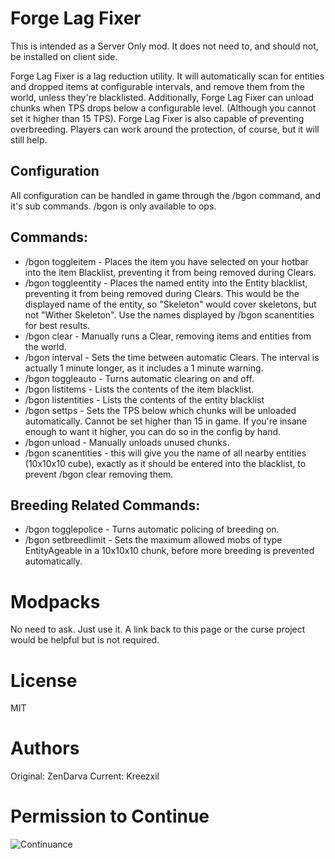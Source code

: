 # Forge Lag Fixer
This is intended as a Server Only mod.  It does not need to, and should not, be installed on client side.

Forge Lag Fixer is a lag reduction utility.  It will automatically scan for entities and dropped items at configurable intervals, and remove them from the world, unless they're blacklisted.  Additionally, Forge Lag Fixer can unload chunks when TPS drops below a configurable level. (Although you cannot set it higher than 15 TPS).  Forge Lag Fixer is also capable of preventing overbreeding. Players can work around the protection, of course, but it will still help.
 
## Configuration
All configuration can be handled in game through the /bgon command, and it's sub commands.  /bgon is only available to ops.  

## Commands:

* /bgon toggleitem - Places the item you have selected on your hotbar into the item Blacklist, preventing it from being removed during Clears.
* /bgon toggleentity <name> - Places the named entity into the Entity blacklist, preventing it from being removed during Clears.  This would be the displayed name of the entity, so "Skeleton" would cover skeletons, but not "Wither Skeleton".  Use the names displayed by /bgon scanentities for best results.
* /bgon clear - Manually runs a Clear, removing items and entities from the world.
* /bgon interval <time> - Sets the time between automatic Clears.  The interval is actually 1 minute longer, as it includes a 1 minute warning.
* /bgon toggleauto - Turns automatic clearing on and off.
* /bgon listitems - Lists the contents of the item blacklist.
* /bgon listentities - Lists the contents of the entity blacklist
* /bgon settps <tps> - Sets the TPS below which chunks will be unloaded automatically.  Cannot be set higher than 15 in game.  If you're insane enough to want it higher, you can do so in the config by hand.
* /bgon unload - Manually unloads unused chunks.
* /bgon scanentities - this will give you the name of all nearby entities (10x10x10 cube), exactly as it should be entered into the blacklist, to prevent /bgon clear removing them.

## Breeding Related Commands:

* /bgon togglepolice - Turns automatic policing of breeding on.
* /bgon setbreedlimit - Sets the maximum allowed mobs of type EntityAgeable in a 10x10x10 chunk, before more breeding is prevented automatically.

# Modpacks
No need to ask. Just use it. A link back to this page or the curse project would be helpful but is not required.

# License
MIT

# Authors
Original: ZenDarva
Current: Kreezxil

# Permission to Continue
![Continuance](https://media-elerium.cursecdn.com/attachments/218/987/lag-b-gone-private-messages-minecraft-curseforge.png)
